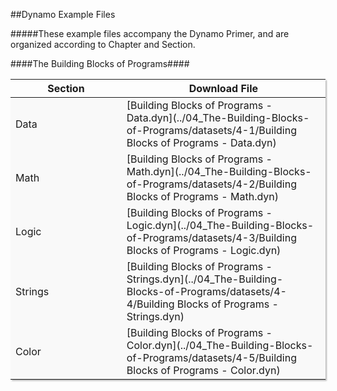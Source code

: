##Dynamo Example Files

#####These example files accompany the Dynamo Primer, and are organized according to Chapter and Section.



<style>
td {background-color: #F9F9F9;}
td:nth-child(1){width:300px;}
td:nth-child(2){width:500px;}    
table{box-shadow: 2px 2px 2px #BBBBBB}
</style>

####The Building Blocks of Programs####

|Section|Download File|
|--|--|
|Data|[Building Blocks of Programs - Data.dyn](../04_The-Building-Blocks-of-Programs/datasets/4-1/Building Blocks of Programs - Data.dyn)
|Math|[Building Blocks of Programs - Math.dyn](../04_The-Building-Blocks-of-Programs/datasets/4-2/Building Blocks of Programs - Math.dyn)
|Logic|[Building Blocks of Programs - Logic.dyn](../04_The-Building-Blocks-of-Programs/datasets/4-3/Building Blocks of Programs - Logic.dyn)
|Strings|[Building Blocks of Programs - Strings.dyn](../04_The-Building-Blocks-of-Programs/datasets/4-4/Building Blocks of Programs - Strings.dyn)
|Color|[Building Blocks of Programs - Color.dyn](../04_The-Building-Blocks-of-Programs/datasets/4-5/Building Blocks of Programs - Color.dyn)